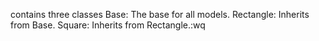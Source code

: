 contains three classes
Base: The base for all models. 
Rectangle: Inherits from Base.
Square: Inherits from Rectangle.:wq
